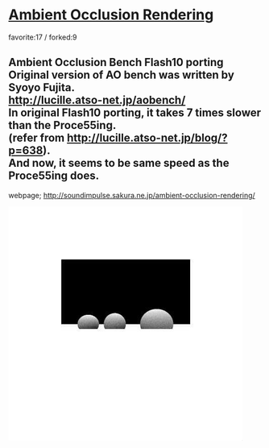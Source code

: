 # [Ambient Occlusion Rendering](http://wonderfl.net/c/7W2s)

favorite:17 / forked:9

Ambient Occlusion Bench Flash10 porting  
Original version of AO bench was written by Syoyo Fujita.  
http://lucille.atso-net.jp/aobench/  
In original Flash10 porting, it takes 7 times slower than the Proce55ing.  
(refer from http://lucille.atso-net.jp/blog/?p=638).  
And now, it seems to be same speed as the Proce55ing does.  
 ----------------------------------------------------------------------  
webpage; http://soundimpulse.sakura.ne.jp/ambient-occlusion-rendering/

![thumbnail](./thumbnail.jpg)
